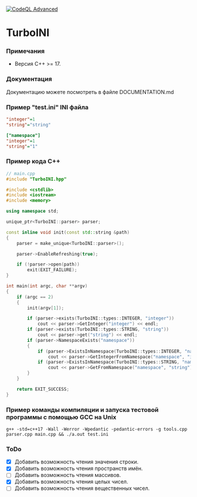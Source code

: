[![CodeQL Advanced](https://github.com/HotWizard/TurboINI/actions/workflows/codeql.yml/badge.svg)](https://github.com/HotWizard/TurboINI/actions/workflows/codeql.yml)
# TurboINI
### Примечания
- Версия C++ >= 17.
### Документация
Документацию можете посмотреть в файле DOCUMENTATION.md
### Пример "test.ini" INI файла
```ini
"integer"=1
"string"="string"

["namespace"]
"integer"=1
"string"="1"
```
### Пример кода C++
```cpp
// main.cpp
#include "TurboINI.hpp"

#include <cstdlib>
#include <iostream>
#include <memory>

using namespace std;

unique_ptr<TurboINI::parser> parser;

const inline void init(const std::string &path)
{
    parser = make_unique<TurboINI::parser>();

    parser->EnableRefreshing(true);

    if (!parser->open(path))
        exit(EXIT_FAILURE);
}

int main(int argc, char **argv)
{
    if (argc == 2)
    {
        init(argv[1]);

        if (parser->exists(TurboINI::types::INTEGER, "integer"))
            cout << parser->GetInteger("integer") << endl;
        if (parser->exists(TurboINI::types::STRING, "string"))
            cout << parser->get("string") << endl;
        if (parser->NamespaceExists("namespace"))
        {
            if (parser->ExistsInNamespace(TurboINI::types::INTEGER, "namespace", "integer"))
                cout << parser->GetIntegerFromNamespace("namespace", "integer") << endl;
            if (parser->ExistsInNamespace(TurboINI::types::STRING, "namespace", "string"))
                cout << parser->GetFromNamespace("namespace", "string") << endl;
        }
    }

    return EXIT_SUCCESS;
}
```
### Пример команды компиляции и запуска тестовой программы с помощью GCC на Unix
```shell
g++ -std=c++17 -Wall -Werror -Wpedantic -pedantic-errors -g tools.cpp parser.cpp main.cpp && ./a.out test.ini
```
### ToDo
- [x] Добавить возможность чтения значения строки.
- [x] Добавить возможность чтения пространств имён.
- [ ] Добавить возможность чтения массивов.
- [x] Добавить возможность чтения целых чисел.
- [ ] Добавить возможность чтения вещественных чисел.
